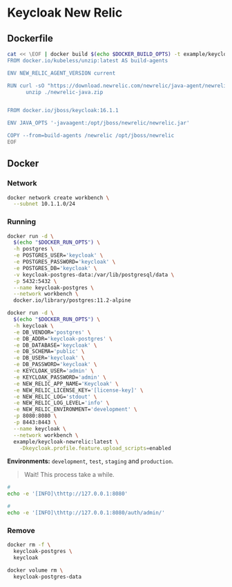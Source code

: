 # Keycloak New Relic

## Dockerfile

```sh
cat << \EOF | docker build $(echo $DOCKER_BUILD_OPTS) -t example/keycloak-newrelic -
FROM docker.io/kubeless/unzip:latest AS build-agents

ENV NEW_RELIC_AGENT_VERSION current

RUN curl -sO "https://download.newrelic.com/newrelic/java-agent/newrelic-agent/${NEW_RELIC_AGENT_VERSION}/newrelic-java.zip" && \
      unzip ./newrelic-java.zip


FROM docker.io/jboss/keycloak:16.1.1

ENV JAVA_OPTS '-javaagent:/opt/jboss/newrelic/newrelic.jar'

COPY --from=build-agents /newrelic /opt/jboss/newrelic
EOF
```

<!--
LOG4J_MESSAGE_FACTORY=com.newrelic.logging.log4j2.NewRelicMessageFactory
-Djboss.modules.system.pkgs=org.jboss.byteman,com.newrelic
-->

## Docker

### Network

```sh
docker network create workbench \
  --subnet 10.1.1.0/24
```

### Running

```sh
docker run -d \
  $(echo "$DOCKER_RUN_OPTS") \
  -h postgres \
  -e POSTGRES_USER='keycloak' \
  -e POSTGRES_PASSWORD='keycloak' \
  -e POSTGRES_DB='keycloak' \
  -v keycloak-postgres-data:/var/lib/postgresql/data \
  -p 5432:5432 \
  --name keycloak-postgres \
  --network workbench \
  docker.io/library/postgres:11.2-alpine

docker run -d \
  $(echo "$DOCKER_RUN_OPTS") \
  -h keycloak \
  -e DB_VENDOR='postgres' \
  -e DB_ADDR='keycloak-postgres' \
  -e DB_DATABASE='keycloak' \
  -e DB_SCHEMA='public' \
  -e DB_USER='keycloak' \
  -e DB_PASSWORD='keycloak' \
  -e KEYCLOAK_USER='admin' \
  -e KEYCLOAK_PASSWORD='admin' \
  -e NEW_RELIC_APP_NAME='Keycloak' \
  -e NEW_RELIC_LICENSE_KEY='[license-key]' \
  -e NEW_RELIC_LOG='stdout' \
  -e NEW_RELIC_LOG_LEVEL='info' \
  -e NEW_RELIC_ENVIRONMENT='development' \
  -p 8080:8080 \
  -p 8443:8443 \
  --name keycloak \
  --network workbench \
  example/keycloak-newrelic:latest \
    -Dkeycloak.profile.feature.upload_scripts=enabled
```

**Environments:** `development`, `test`, `staging` and `production`.

<!--
-e NEW_RELIC_DISTRIBUTED_TRACING_ENABLED='true' \
-->

> Wait! This process take a while.

```sh
#
echo -e '[INFO]\thttp://127.0.0.1:8080'

#
echo -e '[INFO]\thttp://127.0.0.1:8080/auth/admin/'
```

### Remove

```sh
docker rm -f \
  keycloak-postgres \
  keycloak

docker volume rm \
  keycloak-postgres-data
```
